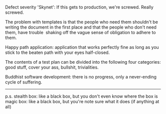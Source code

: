 <html><body><p>Defect severity 'Skynet': If this gets to production, we're screwed. Really screwed.

The problem with templates is that the people who need them shouldn't be writing the document in the first place and that the people who don't need them, have trouble  shaking off the vague sense of obligation to adhere to them.

Happy path application: application that works perfectly fine as long as you stick to the beaten path with your eyes half-closed.

The contents of a test plan can be divided into the following four categories: good stuff, cover your ass, bullshit, trivialities.

Buddhist software development: there is no progress, only a never-ending cycle of suffering.

--- --- ---

p.s. stealth box: like a black box, but you don't even know where the box is
magic box: like a black box, but you're note sure what it does (if anything at all)</p></body></html>